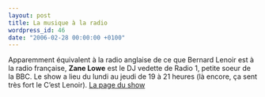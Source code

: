 ```yaml
---
layout: post
title: La musique à la radio
wordpress_id: 46
date: "2006-02-28 00:00:00 +0100"
---
```


Apparemment équivalent à la radio anglaise de ce que Bernard Lenoir est à la
radio française, **Zane Lowe** est le DJ vedette de Radio 1, petite soeur de la
BBC. Le show a lieu du lundi au jeudi de 19 à 21 heures (là encore, ça sent très
fort le C’est Lenoir). <a href="http://www.bbc.co.uk/radio1/zanelowe/">La page
du show</a>
